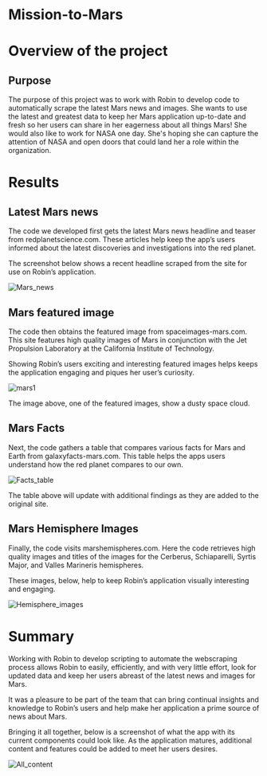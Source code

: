 # Mission-to-Mars

# Overview of the project 

## Purpose

The purpose of this project was to work with Robin to develop code to automatically scrape the latest Mars news and images.  She wants to use the latest and greatest data to keep her Mars application up-to-date and fresh so her users can share in her eagerness about all things Mars!  She would also like to work for NASA one day.  She's hoping she can capture the attention of NASA and open doors that could land her a role within the organization.


# Results

## Latest Mars news

The code we developed first gets the latest Mars news headline and teaser from redplanetscience.com.  These articles help keep the app’s users informed about the latest discoveries and investigations into the red planet.

The screenshot below shows a recent headline scraped from the site for use on Robin’s application.

![Mars_news](https://user-images.githubusercontent.com/82730954/124506156-aea4d800-dd90-11eb-8c85-00a97b669158.png)

## Mars featured image

The code then obtains the featured image from spaceimages-mars.com.  This site features high quality images of Mars in conjunction with the Jet Propulsion Laboratory at the California Institute of Technology.  

Showing Robin’s users exciting and interesting featured images helps keeps the application engaging and piques her user’s curiosity.

![mars1](https://user-images.githubusercontent.com/82730954/124506182-b9f80380-dd90-11eb-989c-ca7d2fff66c2.jpg)

The image above, one of the featured images, show a dusty space cloud.

## Mars Facts

Next, the code gathers a table that compares various facts for Mars and Earth from galaxyfacts-mars.com.  This table helps the apps users understand how the red planet compares to our own.

![Facts_table](https://user-images.githubusercontent.com/82730954/124506239-d85dff00-dd90-11eb-91a1-ed501d37a1b8.png)

The table above will update with additional findings as they are added to the original site.

## Mars Hemisphere Images

Finally, the code visits marshemispheres.com.  Here the code retrieves high quality images and titles of the images for the Cerberus, Schiaparelli, Syrtis Major, and Valles Marineris hemispheres.

These images, below, help to keep Robin’s application visually interesting and engaging.

![Hemisphere_images](https://user-images.githubusercontent.com/82730954/124506257-e0b63a00-dd90-11eb-97b6-099adc54c2f5.png)

# Summary

Working with Robin to develop scripting to automate the webscraping process allows Robin to easily, efficiently, and with very little effort, look for updated data and keep her users abreast of the latest news and images for Mars.

It was a pleasure to be part of the team that can bring continual insights and knowledge to Robin’s users and help make her application a prime source of news about Mars.

Bringing it all together, below is a screenshot of what the app with its current components could look like.  As the application matures, additional content and features could be added to meet her users desires.

![All_content](https://user-images.githubusercontent.com/82730954/124506513-6b973480-dd91-11eb-8319-fcbe2b3e7241.png)
